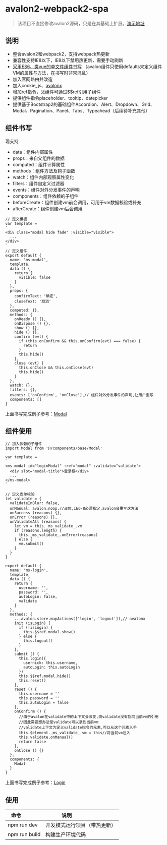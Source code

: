 # avalon2-webpack2-spa
>该项目不直接修改avalon2源码，只是在其基础上扩展。[演示地址](https://hmhao.github.io/avalon2-webpack2-spa/)

## 说明
* 整合avalon2和webpack2，支持webpack热更新
* 兼容性支持IE8以下，IE8以下禁用热更新，需要手动刷新
* [采用ES6、类vue的单文件组件书写](#component)
（avalon组件只使用defaults来定义组件VM的属性与方法，在书写时非常混乱）
* 加入官网路由并改造
* 加入cookie_js、[avalonx](https://github.com/hmhao/avalonx)
* 增加ref指令，父组件可通过$$ref引用子组件
* 提供组件指令placeholder、tooltip、datepicker
* 提供基于Bootstrap2的基础组件Accordion、Alert、Dropdown、Grid、Modal、Pagination、Panel、Tabs、Typeahead（后续待补充其他）

## 组件书写
现支持
* data：组件内部属性
* props：来自父组件的数据
* computed：组件计算属性
* methods：组件方法及钩子函数
* watch：组件内部观察属性变化
* filters：组件自定义过滤器
* events：组件对外分发事件的声明
* components：组件依赖的子组件
* beforeCreate：组件创建vm前会调用，可用于vm数据校验或补充
* afterCreate：组件创建vm后会调用

<span id="component"></span>
```
// 定义模板
var template =
`
<div class="modal hide fade" :visible="visible">
  ...
</div>
`
// 定义组件
export default {
  name: 'ms-modal',
  template,
  data () {
    return {
      visible: false
    }
  },
  props: {
    confirmText: '确定',
    closeText: '取消'
  },
  computed: {},
  methods: {
    onReady () {},
    onDispose () {},
    show () {},
    hide () {},
    confirm (evt) {
      if (this.onConfirm && this.onConfirm(evt) === false) {
        return
      }
      this.hide()
    },
    close (evt) {
      this.onClose && this.onClose(evt)
      this.hide()
    }
  },
  watch: {},
  filters: {},
  events: ['onConfirm', 'onClose'],// 组件对外分发事件的声明,让用户重写
  components: []
}
```
上面书写完成例子参考：[Modal](https://github.com/hmhao/avalon2-webpack2-spa/blob/master/src/components/base/Modal.js)

## 组件使用
```
// 加入依赖的子组件
import Modal from '@/components/base/Modal'

var template =
`
<ms-modal id="loginModal" :ref="modal" :validate="validate">
  <div slot="modal-title">登录框</div>
  ...
</ms-modal>
`

// 定义表单校验
let validate = {
  validateInBlur: false,
  onManual: avalon.noop,//占位,IE6-8必须指定,avalon会重写这方法
  onSuccess (reasons) {},
  onError (reasons) {},
  onValidateAll (reasons) {
    let vm = this._ms_validate_.vm
    if (reasons.length) {
      this._ms_validate_.onError(reasons)
    } else {
      vm.submit()
    }
  }
}

export default {
  name: 'ms-login',
  template,
  data () {
    return {
      username: '',
      password: '',
      autoLogin: false,
      validate
    }
  },
  methods: {
    ...avalon.store.mapActions(['login', 'logout']),// avalonx
    init (isLogin) {
      if (!isLogin) {
        this.$$ref.modal.show()
      } else {
        this.logout()
      }
    },
    submit () {
      this.login({
        usernick: this.username,
        autoLogin: this.autoLogin
      })
      this.$$ref.modal.hide()
      this.reset()
    },
    reset () {
      this.username = ''
      this.password = ''
      this.autoLogin = false
    },
    onConfirm () {
      //由于avalon在validate中的上下文会改变,而validate没有指向当前vm的引用
      //因此需要想办法使validate可以拿到当前vm
      //validate上下文为定义validate指令的元素,可以从这个元素入手
      this.$element._ms_validate_.vm = this//将当前vm注入
      this.validate.onManual()
      return false
    },
    onClose () {}
  },
  components: {
    Modal
  }
}

```
上面书写完成例子参考：[Login](https://github.com/hmhao/avalon2-webpack2-spa/blob/master/src/components/dialog/Login.js)


## 使用
| 命令             | 说明                         |
| ---------------- | ---------------------------- |
| npm run dev      | 开发模式运行项目（带热更新） |
| npm run build    | 构建生产环境代码             |
